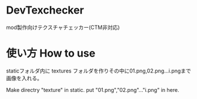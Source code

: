 # DevTexchecker
mod製作向けテクスチャチェッカー(CTM非対応)

# 使い方 How to use

staticフォルダ内に textures フォルダを作りその中に01.png,02.png...i.pngまで画像を入れる。

Make directry "texture" in static.
put "01.png","02.png"..."i.png" in here.
